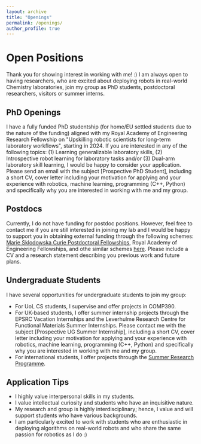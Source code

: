 ```yaml
---
layout: archive
title: "Openings"
permalink: /openings/
author_profile: true
---
```

# Open Positions

Thank you for showing interest in working with me! :) I am always open to having researchers, who are excited about deploying robots in real-world Chemistry laboratories, join my group as PhD students, postdoctoral researchers, visitors or summer interns.

## PhD Openings

I have a fully funded PhD studentship (for home/EU settled students due to the nature of the funding) aligned with my Royal Academy of Engineering Research Fellowship on "Upskilling robotic scientists for long-term laboratory workflows", starting in 2024. If you are interested in any of the following topics: (1) Learning generalizable laboratory skills, (2) Introspective robot learning for laboratory tasks and/or (3) Dual-arm laboratory skill learning, I would be happy to consider your application. Please send an email with the subject [Prospective PhD Student], including a short CV, cover letter including your motivation for applying and your experience with robotics, machine learning, programming (C++, Python) and specifically why you are interested in working with me and my group.

## Postdocs

Currently, I do not have funding for postdoc positions. However, feel free to contact me if you are still interested in joining my lab and I would be happy to support you in obtaining external funding through the following schemes: [Marie Sklodowska Curie Postdoctoral Fellowships](https://marie-sklodowska-curie-actions.ec.europa.eu/actions/postdoctoral-fellowships), Royal Academy of Engineering Fellowships, and othe similar schemes [here](https://www.liverpool.ac.uk/researcher/fellowships/opportunities/). Please include a CV and a research statement describing you previous work and future plans.

## Undergraduate Students

I have several opportunities for undergraduate students to join my group:

- For UoL CS students, I supervise and offer projects in COMP390.
- For UK-based students, I offer summer internship projects through the EPSRC Vacation Internships and the Leverhulme Research Centre for Functional Materials Summer Internships. Please contact me with the subject [Prospective UG Summer Internship],  including a short CV, cover letter including your motivation for applying and your experience with robotics, machine learning, programming (C++, Python) and specifically why you are interested in working with me and my group.
- For international students, I offer projects through the [Summer Research Programme](https://www.liverpool.ac.uk/global-opportunities/inbound/summer-research-programme/projects/).

## Application Tips

- I highly value interpersonal skills in my students.
- I value intellectual curiosity and students who have an inquisitive nature.
- My research and group is highly interdisciplinary; hence, I value and will support students who have various backgrounds.
- I am particularly excited to work with students who are enthusiastic in deploying algorithms on real-world robots and who share the same passion for robotics as I do :)

